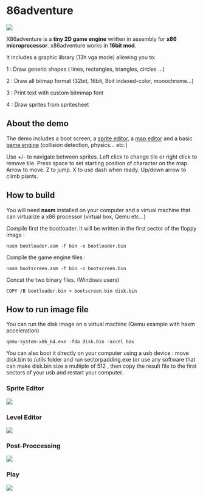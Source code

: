 # 86adventure
![](git-content/intro.gif)

X86adventure is a **tiny 2D game engine** written in assembly for **x86 microprocessor**. x86adventure works in **16bit mod**.

It includes a graphic library (13h vga mode)  allowing you to:

1 : Draw generic shapes ( lines, rectangles, triangles, circles ...)

2 : Draw all bitmap format (32bit, 16bit, 8bit indexed-color, monochrome...)

3 : Print text with custom bitmmap font

4 : Draw sprites from spritesheet

## About the demo 


The demo includes a boot screen, a [sprite editor](#Sprite-Editor), a [map editor](#Level-Editor) and a basic [game engine](#Play) (collision detection, physics... etc.)  

Use +/- to navigate between sprites.
Left click to change tile or right click to remove tile.
Press space to set starting position of character on the map.
Arrow to move. Z to jump. X to use dash when ready. Up/down arrow to climb plants.

## How to build

You will need **nasm** installed on your computer and a virtual machine that can virtualize a x86 processor (virtual box, Qemu etc...) 

Compile first the bootloader. It will be written in the first sector of the floppy image : 
```
nasm bootloader.asm -f bin -o bootloader.bin
```

Compile the game engine files : 
```
nasm bootscreen.asm -f bin -o bootscreen.bin
```

Concat the two binary files. (Windows users)
```
COPY /B bootloader.bin + bootscreen.bin disk.bin
```

## How to run image file

You can run the disk image on a virtual machine (Qemu example with haxm acceleration)
```
qemu-system-x86_64.exe -fda disk.bin -accel hax
```

You can also boot it directly on your computer using a usb device : move disk.bin to /utils folder and run sectorpadding.exe (or use any software that 
can make disk.bin size a multiple of 512 , then copy the result file to the first sectors of your usb and restart your computer.


### Sprite Editor
![](git-content/spediting.gif)

### Level Editor
![](git-content/mapediting.gif)

### Post-Proccessing
![](git-content/postproc.gif)

### Play 
![](git-content/game.gif)




